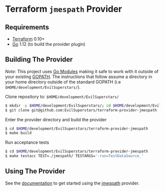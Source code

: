 Terraform `jmespath` Provider
==============================

Requirements
------------

-	[Terraform](https://www.terraform.io/downloads.html) 0.10+
-	[Go](https://golang.org/doc/install) 1.12 (to build the provider plugin)

Building The Provider
---------------------

*Note:* This project uses [Go Modules](https://blog.golang.org/using-go-modules) making it safe to work with it outside of your existing [GOPATH](http://golang.org/doc/code.html#GOPATH). The instructions that follow assume a directory in your home directory outside of the standard GOPATH (i.e `$HOME/development/EvilSuperstars/`).

Clone repository to: `$HOME/development/EvilSuperstars/`

```sh
$ mkdir -p $HOME/development/EvilSuperstars/; cd $HOME/development/EvilSuperstars/
$ git clone git@github.com:EvilSuperstars/terraform-provider-jmespath
```

Enter the provider directory and build the provider

```sh
$ cd $HOME/development/EvilSuperstars/terraform-provider-jmespath
$ make build
```

Run acceptance tests

```sh
$ cd $HOME/development/EvilSuperstars/terraform-provider-jmespath
$ make testacc TEST=./jmespath/ TESTARGS='-run=TestDataSource_'
```

Using The Provider
------------------

See the [documentation](using.md) to get started using the [jmespath](https://github.com/EvilSuperstars/terraform-provider-jmespath) provider.
